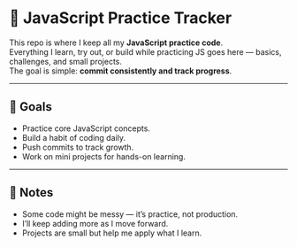 # 🚀 JavaScript Practice Tracker

This repo is where I keep all my **JavaScript practice code**.  
Everything I learn, try out, or build while practicing JS goes here — basics, challenges, and small projects.  
The goal is simple: **commit consistently and track progress**.

---

## 🎯 Goals

- Practice core JavaScript concepts.
- Build a habit of coding daily.
- Push commits to track growth.
- Work on mini projects for hands-on learning.

---

## 📝 Notes

- Some code might be messy — it’s practice, not production.
- I’ll keep adding more as I move forward.
- Projects are small but help me apply what I learn.